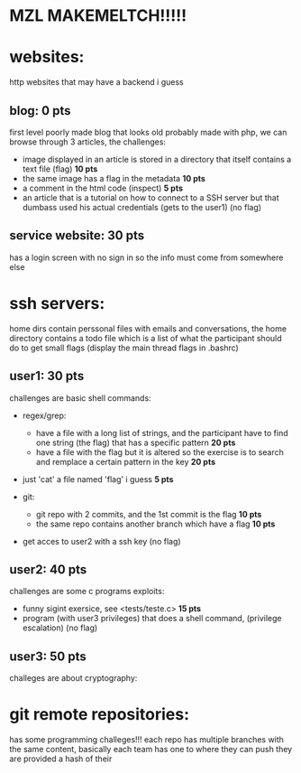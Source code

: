# **MZL MAKEMELTCH!!!!!**
# websites:
http websites that may have a backend i guess

## blog: **0 pts**
first level 
poorly made blog that looks old probably made with php,
we can browse through 3 articles,
the challenges:
- image displayed in an article is stored in a directory
    that itself contains a text file (flag) **10 pts**
- the same image has a flag in the metadata **10 pts**
- a comment in the html code (inspect) **5 pts**
- an article that is a tutorial on how to connect to a SSH server
    but that dumbass used his actual credentials (gets to the user1) (no flag)

## service website: **30 pts**
has a login screen with no sign in so the info must come from somewhere else

# ssh servers:
home dirs contain perssonal files with emails and conversations,
the home directory contains a todo file which is a list of
    what the participant should do to get small flags
(display the main thread flags in .bashrc)

## user1: **30 pts**
challenges are basic shell commands:

- regex/grep:
    - have a file with a long list of strings, and the participant have to find one string (the flag) that has a specific pattern **20 pts**
    - have a file with the flag but it is altered so the exercise is to search and remplace a certain pattern in the key **20 pts**

- just 'cat' a file named 'flag' i guess **5 pts**

- git:
    - git repo with 2 commits, and the 1st commit is the flag **10 pts**
    - the same repo contains another branch which have a flag **10 pts**

- get acces to user2 with a ssh key (no flag)

## user2: **40 pts**
challenges are some c programs exploits:

- funny sigint exersice, see <tests/teste.c> **15 pts**
- program (with user3 privileges) that does a shell command, (privilege escalation) (no flag)

## user3: **50 pts**
challeges are about cryptography:

# git remote repositories:
has some programming challeges!!!
each repo has multiple branches with the same content, basically each team has one to where they can push
they are provided a hash of their 

## 
